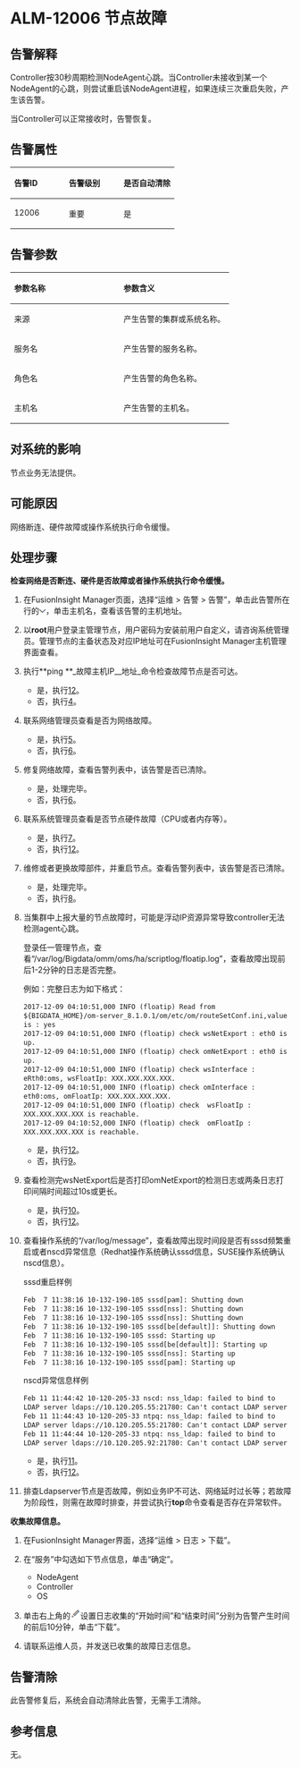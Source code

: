 # ALM-12006 节点故障<a name="ALM-12006"></a>

## 告警解释<a name="section34622127"></a>

Controller按30秒周期检测NodeAgent心跳。当Controller未接收到某一个NodeAgent的心跳，则尝试重启该NodeAgent进程，如果连续三次重启失败，产生该告警。

当Controller可以正常接收时，告警恢复。

## 告警属性<a name="section43163688"></a>

<a name="table18947495"></a>
<table><thead align="left"><tr id="row59590118"><th class="cellrowborder" valign="top" width="33.33333333333333%" id="mcps1.1.4.1.1"><p id="p62070268"><a name="p62070268"></a><a name="p62070268"></a>告警ID</p>
</th>
<th class="cellrowborder" valign="top" width="33.33333333333333%" id="mcps1.1.4.1.2"><p id="p61635818"><a name="p61635818"></a><a name="p61635818"></a>告警级别</p>
</th>
<th class="cellrowborder" valign="top" width="33.33333333333333%" id="mcps1.1.4.1.3"><p id="p26445401"><a name="p26445401"></a><a name="p26445401"></a>是否自动清除</p>
</th>
</tr>
</thead>
<tbody><tr id="row61702769"><td class="cellrowborder" valign="top" width="33.33333333333333%" headers="mcps1.1.4.1.1 "><p id="p31868377"><a name="p31868377"></a><a name="p31868377"></a>12006</p>
</td>
<td class="cellrowborder" valign="top" width="33.33333333333333%" headers="mcps1.1.4.1.2 "><p id="p31201721"><a name="p31201721"></a><a name="p31201721"></a>重要</p>
</td>
<td class="cellrowborder" valign="top" width="33.33333333333333%" headers="mcps1.1.4.1.3 "><p id="p44311482"><a name="p44311482"></a><a name="p44311482"></a>是</p>
</td>
</tr>
</tbody>
</table>

## 告警参数<a name="section52928872"></a>

<a name="table32460291"></a>
<table><thead align="left"><tr id="row51513106"><th class="cellrowborder" valign="top" width="50%" id="mcps1.1.3.1.1"><p id="p11812028"><a name="p11812028"></a><a name="p11812028"></a>参数名称</p>
</th>
<th class="cellrowborder" valign="top" width="50%" id="mcps1.1.3.1.2"><p id="p17250194"><a name="p17250194"></a><a name="p17250194"></a>参数含义</p>
</th>
</tr>
</thead>
<tbody><tr id="row4633152414426"><td class="cellrowborder" valign="top" width="50%" headers="mcps1.1.3.1.1 "><p id="p17935380415"><a name="p17935380415"></a><a name="p17935380415"></a>来源</p>
</td>
<td class="cellrowborder" valign="top" width="50%" headers="mcps1.1.3.1.2 "><p id="p187931338134115"><a name="p187931338134115"></a><a name="p187931338134115"></a>产生告警的集群或系统名称。</p>
</td>
</tr>
<tr id="row55088510"><td class="cellrowborder" valign="top" width="50%" headers="mcps1.1.3.1.1 "><p id="p32984293"><a name="p32984293"></a><a name="p32984293"></a>服务名</p>
</td>
<td class="cellrowborder" valign="top" width="50%" headers="mcps1.1.3.1.2 "><p id="p54482097"><a name="p54482097"></a><a name="p54482097"></a>产生告警的服务名称。</p>
</td>
</tr>
<tr id="row20576833"><td class="cellrowborder" valign="top" width="50%" headers="mcps1.1.3.1.1 "><p id="p56110751"><a name="p56110751"></a><a name="p56110751"></a>角色名</p>
</td>
<td class="cellrowborder" valign="top" width="50%" headers="mcps1.1.3.1.2 "><p id="p48676949"><a name="p48676949"></a><a name="p48676949"></a>产生告警的角色名称。</p>
</td>
</tr>
<tr id="row35439361"><td class="cellrowborder" valign="top" width="50%" headers="mcps1.1.3.1.1 "><p id="p52015983"><a name="p52015983"></a><a name="p52015983"></a>主机名</p>
</td>
<td class="cellrowborder" valign="top" width="50%" headers="mcps1.1.3.1.2 "><p id="p52545098"><a name="p52545098"></a><a name="p52545098"></a>产生告警的主机名。</p>
</td>
</tr>
</tbody>
</table>

## 对系统的影响<a name="section6597800"></a>

节点业务无法提供。

## 可能原因<a name="section59380201"></a>

网络断连、硬件故障或操作系统执行命令缓慢。

## 处理步骤<a name="section64659764"></a>

**检查网络是否断连、硬件是否故障或者操作系统执行命令缓慢。**

1.  在FusionInsight Manager页面，选择“运维 \> 告警 \> 告警”，单击此告警所在行的![](figures/zh-cn_image_0263895827.png)，单击主机名，查看该告警的主机地址。
2.  以**root**用户登录主管理节点，用户密码为安装前用户自定义，请咨询系统管理员。管理节点的主备状态及对应IP地址可在FusionInsight Manager主机管理界面查看。
3.  执行**ping **_故障主机IP__地址_命令检查故障节点是否可达。
    -   是，执行[12](#li6096449165028)。
    -   否，执行[4](#li61437024165028)。

4.  <a name="li61437024165028"></a>联系网络管理员查看是否为网络故障。
    -   是，执行[5](#li23885090165028)。
    -   否，执行[6](#li9040006165028)。

5.  <a name="li23885090165028"></a>修复网络故障，查看告警列表中，该告警是否已清除。
    -   是，处理完毕。
    -   否，执行[6](#li9040006165028)。

6.  <a name="li9040006165028"></a>联系系统管理员查看是否节点硬件故障（CPU或者内存等）。
    -   是，执行[7](#li15590464165028)。
    -   否，执行[12](#li6096449165028)。

7.  <a name="li15590464165028"></a>维修或者更换故障部件，并重启节点。查看告警列表中，该告警是否已清除。
    -   是，处理完毕。
    -   否，执行[8](#li4828856593250)。

8.  <a name="li4828856593250"></a>当集群中上报大量的节点故障时，可能是浮动IP资源异常导致controller无法检测agent心跳。

    登录任一管理节点，查看“/var/log/Bigdata/omm/oms/ha/scriptlog/floatip.log”，查看故障出现前后1-2分钟的日志是否完整。

    例如：完整日志为如下格式：

    ```
    2017-12-09 04:10:51,000 INFO (floatip) Read from ${BIGDATA_HOME}/om-server_8.1.0.1/om/etc/om/routeSetConf.ini,value is : yes
    2017-12-09 04:10:51,000 INFO (floatip) check wsNetExport : eth0 is up.
    2017-12-09 04:10:51,000 INFO (floatip) check omNetExport : eth0 is up.
    2017-12-09 04:10:51,000 INFO (floatip) check wsInterface : eRth0:oms, wsFloatIp: XXX.XXX.XXX.XXX.
    2017-12-09 04:10:51,000 INFO (floatip) check omInterface : eth0:oms, omFloatIp: XXX.XXX.XXX.XXX.
    2017-12-09 04:10:51,000 INFO (floatip) check  wsFloatIp : XXX.XXX.XXX.XXX is reachable.
    2017-12-09 04:10:52,000 INFO (floatip) check  omFloatIp : XXX.XXX.XXX.XXX is reachable.
    ```

    -   是，执行[12](#li6096449165028)。
    -   否，执行[9](#li3216108493510)。

9.  <a name="li3216108493510"></a>查看检测完wsNetExport后是否打印omNetExport的检测日志或两条日志打印间隔时间超过10s或更长。
    -   是，执行[10](#li1419227193519)。
    -   否，执行[12](#li6096449165028)。

10. <a name="li1419227193519"></a>查看操作系统的“/var/log/message”，查看故障出现时间段是否有sssd频繁重启或者nscd异常信息（Redhat操作系统确认sssd信息，SUSE操作系统确认nscd信息）。

    sssd重启样例

    ```
    Feb  7 11:38:16 10-132-190-105 sssd[pam]: Shutting down
    Feb  7 11:38:16 10-132-190-105 sssd[nss]: Shutting down
    Feb  7 11:38:16 10-132-190-105 sssd[nss]: Shutting down
    Feb  7 11:38:16 10-132-190-105 sssd[be[default]]: Shutting down
    Feb  7 11:38:16 10-132-190-105 sssd: Starting up
    Feb  7 11:38:16 10-132-190-105 sssd[be[default]]: Starting up
    Feb  7 11:38:16 10-132-190-105 sssd[nss]: Starting up
    Feb  7 11:38:16 10-132-190-105 sssd[pam]: Starting up
    ```

    nscd异常信息样例

    ```
    Feb 11 11:44:42 10-120-205-33 nscd: nss_ldap: failed to bind to LDAP server ldaps://10.120.205.55:21780: Can't contact LDAP server
    Feb 11 11:44:43 10-120-205-33 ntpq: nss_ldap: failed to bind to LDAP server ldaps://10.120.205.55:21780: Can't contact LDAP server
    Feb 11 11:44:44 10-120-205-33 ntpq: nss_ldap: failed to bind to LDAP server ldaps://10.120.205.92:21780: Can't contact LDAP server
    ```

    -   是，执行[11](#li5998962193529)。
    -   否，执行[12](#li6096449165028)。

11. <a name="li5998962193529"></a>排查Ldapserver节点是否故障，例如业务IP不可达、网络延时过长等；若故障为阶段性，则需在故障时排查，并尝试执行**top**命令查看是否存在异常软件。

**收集故障信息。**

1.  <a name="li6096449165028"></a>在FusionInsight Manager界面，选择“运维 \> 日志 \> 下载”。
2.  在“服务”中勾选如下节点信息，单击“确定”。
    -   NodeAgent
    -   Controller
    -   OS

3.  单击右上角的![](figures/zh-cn_image_0263895607.png)设置日志收集的“开始时间”和“结束时间”分别为告警产生时间的前后10分钟，单击“下载”。
4.  请联系运维人员，并发送已收集的故障日志信息。

## 告警清除<a name="section169311343318"></a>

此告警修复后，系统会自动清除此告警，无需手工清除。

## 参考信息<a name="section45066971"></a>

无。

